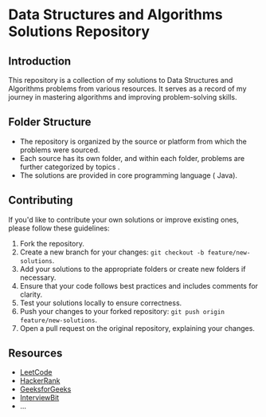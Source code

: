 # Data Structures and Algorithms Solutions Repository

## Introduction

This repository is a collection of my solutions to Data Structures and Algorithms problems from various resources. It serves as a record of my journey in mastering algorithms and improving problem-solving skills.

## Folder Structure

- The repository is organized by the source or platform from which the problems were sourced.
- Each source has its own folder, and within each folder, problems are further categorized by topics .
- The solutions are provided in core programming language ( Java).


## Contributing

If you'd like to contribute your own solutions or improve existing ones, please follow these guidelines:

1. Fork the repository.
2. Create a new branch for your changes: `git checkout -b feature/new-solutions`.
3. Add your solutions to the appropriate folders or create new folders if necessary.
4. Ensure that your code follows best practices and includes comments for clarity.
5. Test your solutions locally to ensure correctness.
6. Push your changes to your forked repository: `git push origin feature/new-solutions`.
7. Open a pull request on the original repository, explaining your changes.

## Resources

- [LeetCode](https://leetcode.com/)
- [HackerRank](https://www.hackerrank.com/)
- [GeeksforGeeks](https://www.geeksforgeeks.org/)
- [InterviewBit](https://www.interviewbit.com/)
- ...






